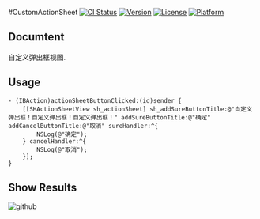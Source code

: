 

#CustomActionSheet
[![CI Status](http://img.shields.io/travis/yaoqi/ViewFrame.svg?style=flat)](https://travis-ci.org/yaoqi/ViewFrame)
[![Version](https://img.shields.io/cocoapods/v/ViewFrame.svg?style=flat)](http://cocoapods.org/pods/ViewFrame)
[![License](https://img.shields.io/cocoapods/l/ViewFrame.svg?style=flat)](http://cocoapods.org/pods/ViewFrame)
[![Platform](https://img.shields.io/cocoapods/p/ViewFrame.svg?style=flat)](http://cocoapods.org/pods/ViewFrame)

##	 Documtent

自定义弹出框视图.

## Usage

	- (IBAction)actionSheetButtonClicked:(id)sender {
    	[[SHActionSheetView sh_actionSheet] sh_addSureButtonTitle:@"自定义弹出框！自定义弹出框！自定义弹出框！" addSureButtonTitle:@"确定" addCancelButtonTitle:@"取消" sureHandler:^{
        	NSLog(@"确定");
    	} cancelHandler:^{
        	NSLog(@"取消");
    	}];
	}


## Show Results

![github](https://github.com/yaoqi-github/CustomActionSheet/blob/master/CustomActionSheet.gif)